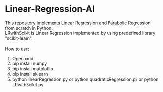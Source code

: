 # Linear-Regression-AI
This repository implements Linear Regression and Parabolic Regression from scratch in Python.</br>
LRwithScikit is Linear Regression implemented by using predefined library "scikit-learn".</br></br>
How to use:
1. Open cmd
2. pip install numpy
3. pip install matplotlib
4. pip install sklearn
4. python linearRegression.py
   or python quadraticRegression.py
   or python LRwithScikit.py
<br/>
